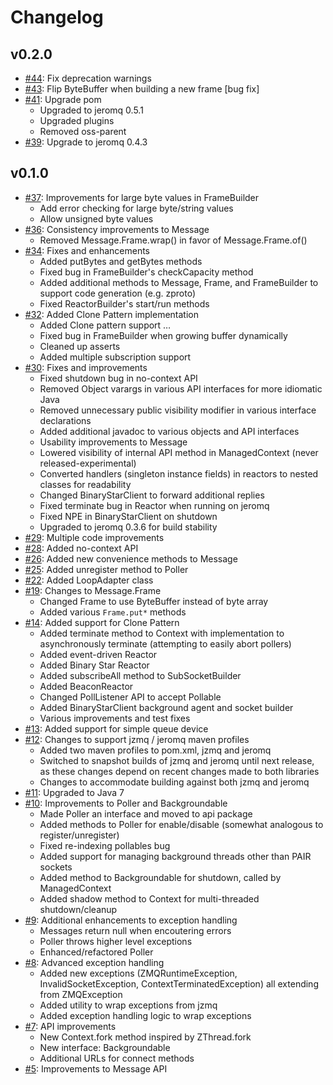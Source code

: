 # Changelog

## v0.2.0

* [#44](https://github.com/zeromq/jzmq-api/pull/44): Fix deprecation warnings
* [#43](https://github.com/zeromq/jzmq-api/pull/43): Flip ByteBuffer when building a new frame [bug fix]
* [#41](https://github.com/zeromq/jzmq-api/pull/41): Upgrade pom
  * Upgraded to jeromq 0.5.1
  * Upgraded plugins
  * Removed oss-parent
* [#39](https://github.com/zeromq/jzmq-api/pull/39): Upgrade to jeromq 0.4.3

## v0.1.0

* [#37](https://github.com/zeromq/jzmq-api/pull/37): Improvements for large byte values in FrameBuilder
  * Add error checking for large byte/string values
  * Allow unsigned byte values
* [#36](https://github.com/zeromq/jzmq-api/pull/36): Consistency improvements to Message
  * Removed Message.Frame.wrap() in favor of Message.Frame.of()
* [#34](https://github.com/zeromq/jzmq-api/pull/34): Fixes and enhancements
  * Added putBytes and getBytes methods
  * Fixed bug in FrameBuilder's checkCapacity method
  * Added additional methods to Message, Frame, and FrameBuilder to support code generation (e.g. zproto)
  * Fixed ReactorBuilder's start/run methods
* [#32](https://github.com/zeromq/jzmq-api/pull/32): Added Clone Pattern implementation
  * Added Clone pattern support  …
  * Fixed bug in FrameBuilder when growing buffer dynamically
  * Cleaned up asserts
  * Added multiple subscription support
* [#30](https://github.com/zeromq/jzmq-api/pull/30): Fixes and improvements
  * Fixed shutdown bug in no-context API
  * Removed Object varargs in various API interfaces for more idiomatic Java
  * Removed unnecessary public visibility modifier in various interface declarations
  * Added additional javadoc to various objects and API interfaces
  * Usability improvements to Message
  * Lowered visibility of internal API method in ManagedContext (never released-experimental)
  * Converted handlers (singleton instance fields) in reactors to nested classes for readability
  * Changed BinaryStarClient to forward additional replies
  * Fixed terminate bug in Reactor when running on jeromq
  * Fixed NPE in BinaryStarClient on shutdown
  * Upgraded to jeromq 0.3.6 for build stability
* [#29](https://github.com/zeromq/jzmq-api/pull/29): Multiple code improvements
* [#28](https://github.com/zeromq/jzmq-api/pull/28): Added no-context API
* [#26](https://github.com/zeromq/jzmq-api/pull/26): Added new convenience methods to Message
* [#25](https://github.com/zeromq/jzmq-api/pull/25): Added unregister method to Poller
* [#22](https://github.com/zeromq/jzmq-api/pull/22): Added LoopAdapter class
* [#19](https://github.com/zeromq/jzmq-api/pull/19): Changes to Message.Frame
  * Changed Frame to use ByteBuffer instead of byte array
  * Added various `Frame.put*` methods
* [#14](https://github.com/zeromq/jzmq-api/pull/15): Added support for Clone Pattern
  * Added terminate method to Context with implementation to asynchronously terminate (attempting to easily abort pollers)
  * Added event-driven Reactor
  * Added Binary Star Reactor
  * Added subscribeAll method to SubSocketBuilder
  * Added BeaconReactor
  * Changed PollListener API to accept Pollable
  * Added BinaryStarClient background agent and socket builder
  * Various improvements and test fixes
* [#13](https://github.com/zeromq/jzmq-api/pull/14): Added support for simple queue device
* [#12](https://github.com/zeromq/jzmq-api/pull/12): Changes to support jzmq / jeromq maven profiles
  * Added two maven profiles to pom.xml, jzmq and jeromq
  * Switched to snapshot builds of jzmq and jeromq until next release, as these changes depend on recent changes made to both libraries
  * Changes to accommodate building against both jzmq and jeromq
* [#11](https://github.com/zeromq/jzmq-api/pull/11): Upgraded to Java 7
* [#10](https://github.com/zeromq/jzmq-api/pull/10): Improvements to Poller and Backgroundable
  * Made Poller an interface and moved to api package
  * Added methods to Poller for enable/disable (somewhat analogous to register/unregister)
  * Fixed re-indexing pollables bug
  * Added support for managing background threads other than PAIR sockets
  * Added method to Backgroundable for shutdown, called by ManagedContext
  * Added shadow method to Context for multi-threaded shutdown/cleanup
* [#9](https://github.com/zeromq/jzmq-api/pull/9): Additional enhancements to exception handling
  * Messages return null when encoutering errors
  * Poller throws higher level exceptions
  * Enhanced/refactored Poller
* [#8](https://github.com/zeromq/jzmq-api/pull/8): Advanced exception handling
  * Added new exceptions (ZMQRuntimeException, InvalidSocketException, ContextTerminatedException) all extending from ZMQException
  * Added utility to wrap exceptions from jzmq
  * Added exception handling logic to wrap exceptions
* [#7](https://github.com/zeromq/jzmq-api/pull/7): API improvements
  * New Context.fork method inspired by ZThread.fork
  * New interface: Backgroundable
  * Additional URLs for connect methods
* [#5](https://github.com/zeromq/jzmq-api/pull/5): Improvements to Message API
